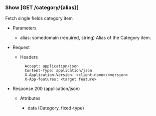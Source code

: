 ### Show [GET /category/{alias}]

Fetch single fields category item

+ Parameters
    + alias: somedomain (required, string) 
        Alias of the Category item.

+ Request
    + Headers

            Accept: application/json
            Content-Type: application/json
            X-Application-Version: <client-name>/<version>
            X-App-features: <target feature>

+ Response 200 (application/json)

    + Attributes
    
        + data (Category, fixed-type)

<!-- include(../error_responses.md) -->
